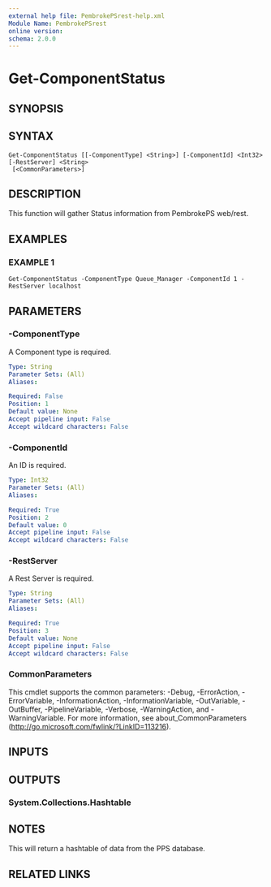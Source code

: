 ```yaml
---
external help file: PembrokePSrest-help.xml
Module Name: PembrokePSrest
online version:
schema: 2.0.0
---
```


# Get-ComponentStatus

## SYNOPSIS

## SYNTAX

```
Get-ComponentStatus [[-ComponentType] <String>] [-ComponentId] <Int32> [-RestServer] <String>
 [<CommonParameters>]
```

## DESCRIPTION
This function will gather Status information from PembrokePS web/rest.

## EXAMPLES

### EXAMPLE 1
```
Get-ComponentStatus -ComponentType Queue_Manager -ComponentId 1 -RestServer localhost
```

## PARAMETERS

### -ComponentType
A Component type is required.

```yaml
Type: String
Parameter Sets: (All)
Aliases:

Required: False
Position: 1
Default value: None
Accept pipeline input: False
Accept wildcard characters: False
```

### -ComponentId
An ID is required.

```yaml
Type: Int32
Parameter Sets: (All)
Aliases:

Required: True
Position: 2
Default value: 0
Accept pipeline input: False
Accept wildcard characters: False
```

### -RestServer
A Rest Server is required.

```yaml
Type: String
Parameter Sets: (All)
Aliases:

Required: True
Position: 3
Default value: None
Accept pipeline input: False
Accept wildcard characters: False
```

### CommonParameters
This cmdlet supports the common parameters: -Debug, -ErrorAction, -ErrorVariable, -InformationAction, -InformationVariable, -OutVariable, -OutBuffer, -PipelineVariable, -Verbose, -WarningAction, and -WarningVariable.
For more information, see about_CommonParameters (http://go.microsoft.com/fwlink/?LinkID=113216).

## INPUTS

## OUTPUTS

### System.Collections.Hashtable

## NOTES
This will return a hashtable of data from the PPS database.

## RELATED LINKS
